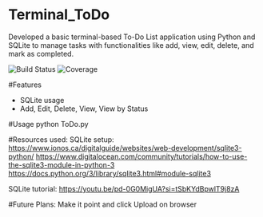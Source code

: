 # Terminal_ToDo
Developed a basic terminal-based To-Do List application using Python and SQLite to manage tasks with functionalities like add, view, edit, delete, and mark as completed.

![Build Status](https://img.shields.io/badge/build-passing-brightgreen)
![Coverage](https://img.shields.io/badge/coverage-90%25-yellow)

#Features
- SQLite usage
- Add, Edit, Delete, View, View by Status

#Usage
python ToDo.py

#Resources used:
SQLite setup:
https://www.ionos.ca/digitalguide/websites/web-development/sqlite3-python/
https://www.digitalocean.com/community/tutorials/how-to-use-the-sqlite3-module-in-python-3
https://docs.python.org/3/library/sqlite3.html#module-sqlite3

SQLite tutorial:
https://youtu.be/pd-0G0MigUA?si=tSbKYdBpwlT9j8zA

#Future Plans: 
Make it point and click
Upload on browser
